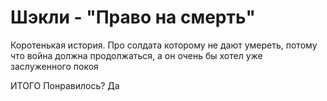 # Шэкли - "Право на смерть"

Коротенькая история. Про солдата которому не дают умереть, потому что война должна продолжаться, а он очень бы хотел уже заслуженного покоя

ИТОГО
Понравилось? Да
